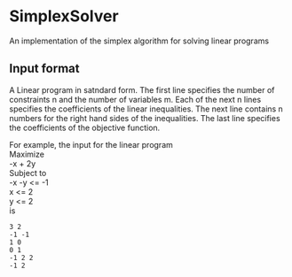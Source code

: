 # SimplexSolver
An implementation of the simplex algorithm for solving linear programs

## Input format
A Linear program in satndard form.
The first line specifies the number of constraints n and the number of variables m.
Each of the next n lines specifies the coefficients of the linear inequalities.
The next line contains n numbers for the right hand sides of the inequalities.
The last line specifies the coefficients of the objective function.

For example, the input for the linear program  
Maximize  
-x + 2y  
Subject to  
-x -y <= -1  
x <= 2  
y <= 2  
is  
```
3 2
-1 -1
1 0
0 1
-1 2 2
-1 2
```
